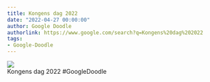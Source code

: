 ```yaml
---
title: Kongens dag 2022
date: "2022-04-27 00:00:00"
author: Google Doodle
authorlink: https://www.google.com/search?q=Kongens%20dag%202022
tags:
- Google-Doodle
---
```

<img src="https://www.google.com/logos/doodles/2022/kings-day-2022-6753651837109606-l.png" referrerpolicy="no-referrer"><br>Kongens dag 2022 #GoogleDoodle